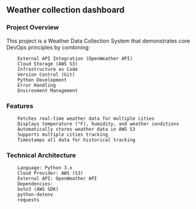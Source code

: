 ## Weather collection dashboard

### Project Overview

This project is a Weather Data Collection System that demonstrates core DevOps principles by combining:

        External API Integration (OpenWeather API)
        Cloud Storage (AWS S3)
        Infrastructure as Code
        Version Control (Git)
        Python Development
        Error Handling
        Environment Management


### Features

        Fetches real-time weather data for multiple cities
        Displays temperature (°F), humidity, and weather conditions
        Automatically stores weather data in AWS S3
        Supports multiple cities tracking
        Timestamps all data for historical tracking

### Technical Architecture

        Language: Python 3.x
        Cloud Provider: AWS (S3)
        External API: OpenWeather API
        Dependencies:
        boto3 (AWS SDK)
        python-dotenv
        requests
    
